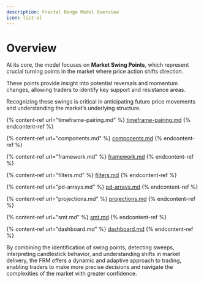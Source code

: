 ```yaml
---
description: Fractal Range Model Overview
icon: list-ol
---
```


# Overview

At its core, the model focuses on **Market Swing Points**, which represent crucial turning points in the market where price action shifts direction.&#x20;

These points provide insight into potential reversals and momentum changes, allowing traders to identify key support and resistance areas.&#x20;

Recognizing these swings is critical in anticipating future price movements and understanding the market’s underlying structure.

{% content-ref url="timeframe-pairing.md" %}
[timeframe-pairing.md](timeframe-pairing.md)
{% endcontent-ref %}

{% content-ref url="components.md" %}
[components.md](components.md)
{% endcontent-ref %}

{% content-ref url="framework.md" %}
[framework.md](framework.md)
{% endcontent-ref %}

{% content-ref url="filters.md" %}
[filters.md](filters.md)
{% endcontent-ref %}

{% content-ref url="pd-arrays.md" %}
[pd-arrays.md](pd-arrays.md)
{% endcontent-ref %}

{% content-ref url="projections.md" %}
[projections.md](projections.md)
{% endcontent-ref %}

{% content-ref url="smt.md" %}
[smt.md](smt.md)
{% endcontent-ref %}

{% content-ref url="dashboard.md" %}
[dashboard.md](dashboard.md)
{% endcontent-ref %}

By combining the identification of swing points, detecting sweeps, interpreting candlestick behavior, and understanding shifts in market delivery, the FRM offers a dynamic and adaptive approach to trading, enabling traders to make more precise decisions and navigate the complexities of the market with greater confidence.
